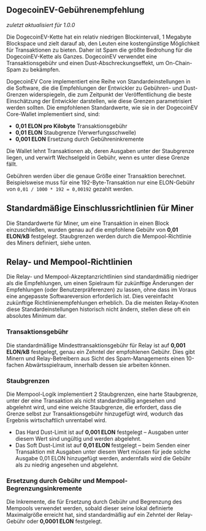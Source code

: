 DogecoinEV-Gebührenempfehlung
----------------------------

_zuletzt aktualisiert für 1.0.0_

Die DogecoinEV-Kette hat ein relativ niedrigen Blockintervall, 1 Megabyte Blockspace
und zielt darauf ab, den Leuten eine kostengünstige Möglichkeit für Transaktionen zu bieten. Daher ist Spam die größte
Bedrohung für die DogecoinEV-Kette als Ganzes. DogecoinEV verwendet eine Transaktionsgebühr
und einen Dust-Abschreckungseffekt, um On-Chain-Spam zu bekämpfen.

DogecoinEV Core implementiert eine Reihe von Standardeinstellungen in die Software, die die
Empfehlungen der Entwickler zu Gebühren- und Dust-Grenzen widerspiegeln, die zum Zeitpunkt der
Veröffentlichung die beste Einschätzung der Entwickler darstellen, wie diese Grenzen
parametrisiert werden sollten. Die empfohlenen Standardwerte, wie sie in der DogecoinEV Core-Wallet implementiert sind, sind:

- **0,01 ELON pro Kilobyte** Transaktionsgebühr
- **0,01 ELON** Staubgrenze (Verwerfungsschwelle)
- **0,001 ELON** Ersetzung durch Gebühreninkremente

Die Wallet lehnt Transaktionen ab, deren Ausgaben unter der Staubgrenze liegen, und
verwirft Wechselgeld in Gebühr, wenn es unter diese Grenze fällt.

Gebühren werden über die genaue Größe einer Transaktion berechnet. Beispielsweise muss für eine 192-Byte-Transaktion nur eine ELON-Gebühr von `0,01 / 1000 * 192 = 0,00192` gezahlt werden.

## Standardmäßige Einschlussrichtlinien für Miner

Die Standardwerte für Miner, um eine Transaktion in einen Block einzuschließen, wurden
genau auf die empfohlene Gebühr von **0,01 ELON/kB** festgelegt. Staubgrenzen werden durch
die Mempool-Richtlinie des Miners definiert, siehe unten.

## Relay- und Mempool-Richtlinien

Die Relay- und Mempool-Akzeptanzrichtlinien sind standardmäßig niedriger als die Empfehlungen, um einen Spielraum für zukünftige Änderungen der Empfehlungen (oder Benutzerpräferenzen) zu lassen, ohne dass im Voraus eine angepasste Softwareversion erforderlich ist.
Dies vereinfacht zukünftige Richtlinienempfehlungen erheblich. Da die meisten Relay-Knoten diese Standardeinstellungen historisch nicht ändern, stellen diese oft ein absolutes Minimum dar.

### Transaktionsgebühr

Die standardmäßige Mindesttransaktionsgebühr für Relay ist auf **0,001 ELON/kB** festgelegt,
genau ein Zehntel der empfohlenen Gebühr. Dies gibt Minern und Relay-Betreibern
aus Sicht des Spam-Managements einen 10-fachen Abwärtsspielraum, innerhalb dessen sie arbeiten können.

### Staubgrenzen

Die Mempool-Logik implementiert 2 Staubgrenzen, eine harte Staubgrenze, unter der eine Transaktion als nicht standardmäßig angesehen und abgelehnt wird, und eine weiche Staubgrenze,
die erfordert, dass die Grenze selbst zur Transaktionsgebühr hinzugefügt wird, wodurch das Ergebnis wirtschaftlich unrentabel wird.

- Das Hard Dust-Limit ist auf **0,001 ELON** festgelegt – Ausgaben unter diesem Wert sind
ungültig und werden abgelehnt.
- Das Soft Dust-Limit ist auf **0,01 ELON** festgelegt – beim Senden einer Transaktion mit Ausgaben
unter diesem Wert müssen für jede solche Ausgabe 0,01 ELON hinzugefügt werden, andernfalls
wird die Gebühr als zu niedrig angesehen und abgelehnt.

### Ersetzung durch Gebühr und Mempool-Begrenzungsinkremente

Die Inkremente, die für Ersetzung durch Gebühr und Begrenzung des Mempools verwendet werden, sobald dieser
seine lokal definierte Maximalgröße erreicht hat, sind standardmäßig auf ein Zehntel
der Relay-Gebühr oder **0,0001 ELON** festgelegt.
